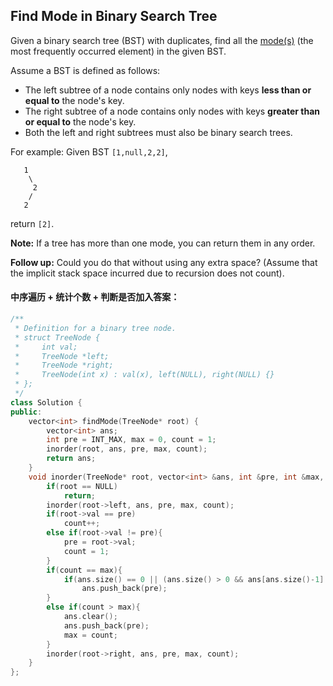 ## Find Mode in Binary Search Tree

Given a binary search tree (BST) with duplicates, find all the [mode(s)](https://en.wikipedia.org/wiki/Mode_(statistics)) (the most frequently occurred element) in the given BST.

Assume a BST is defined as follows:

- The left subtree of a node contains only nodes with keys **less than or equal to** the node's key.
- The right subtree of a node contains only nodes with keys **greater than or equal to** the node's key.
- Both the left and right subtrees must also be binary search trees.

For example:
Given BST `[1,null,2,2]`,

```
   1
    \
     2
    /
   2
```

return `[2]`.

**Note:** If a tree has more than one mode, you can return them in any order.

**Follow up:** Could you do that without using any extra space? (Assume that the implicit stack space incurred due to recursion does not count).

#### 中序遍历 + 统计个数 + 判断是否加入答案：

```c++
/**
 * Definition for a binary tree node.
 * struct TreeNode {
 *     int val;
 *     TreeNode *left;
 *     TreeNode *right;
 *     TreeNode(int x) : val(x), left(NULL), right(NULL) {}
 * };
 */
class Solution {
public:
    vector<int> findMode(TreeNode* root) {
        vector<int> ans;
        int pre = INT_MAX, max = 0, count = 1;
        inorder(root, ans, pre, max, count);
        return ans;
    }
    void inorder(TreeNode* root, vector<int> &ans, int &pre, int &max, int &count){
        if(root == NULL)
            return;
        inorder(root->left, ans, pre, max, count);
        if(root->val == pre)
            count++;
        else if(root->val != pre){
            pre = root->val;
            count = 1;
        }
        if(count == max){
            if(ans.size() == 0 || (ans.size() > 0 && ans[ans.size()-1] != pre))
                ans.push_back(pre);
        }  
        else if(count > max){
            ans.clear();
            ans.push_back(pre);
            max = count;
        }
        inorder(root->right, ans, pre, max, count);
    }
};
```

